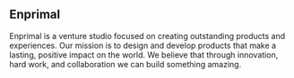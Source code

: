 Enprimal
---
Enprimal is a venture studio focused on creating outstanding products and experiences. Our mission is to design and develop products that make a lasting, positive impact on the world. We believe that through innovation, hard work, and collaboration we can build something amazing.
